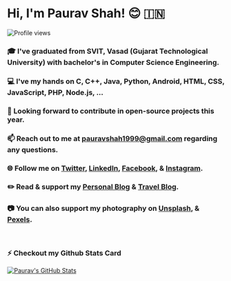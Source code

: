 # Hi, I'm Paurav Shah! 😊 🇮🇳 
![Profile views](https://komarev.com/ghpvc/?username=paurav11&color=green)

### 🎓 I've graduated from SVIT, Vasad (Gujarat Technological University) with bachelor's in Computer Science Engineering.
### 💻 I've my hands on C, C++, Java, Python, Android, HTML, CSS, JavaScript, PHP, Node.js, ...
### 🔭 Looking forward to contribute in open-source projects this year.
### 📫 Reach out to me at pauravshah1999@gmail.com regarding any questions.
### 🌐 Follow me on [Twitter](https://www.twitter.com/PauravNShah), [LinkedIn](https://www.linkedin.com/in/paurav11), [Facebook](https://www.facebook.com/paurav.shah.11), & [Instagram](https://www.instagram.com/paurav_11/).
### ✏️ Read & support my [Personal Blog](https://shahpaurav.wordpress.com) & [Travel Blog](https://ps-travelxp.blogspot.com).
### 📷 You can also support my photography on [Unsplash](https://www.unsplash.com/@pauravshah), & [Pexels](https://www.pexels.com/@paurav-shah-11921304).
<br/>

### ⚡ Checkout my Github Stats Card
    
[![Paurav's GitHub Stats](https://github-readme-stats.vercel.app/api?username=paurav11&show_icons=true&theme=dracula)](https://github.com/anuraghazra/github-readme-stats)

<!--
**paurav11/paurav11** is a ✨ _special_ ✨ repository because its `README.md` (this file) appears on your GitHub profile.

Here are some ideas to get you started:

- 🔭 I’m currently working on ...
- 🌱 I’m currently learning ...
- 👯 I’m looking to collaborate on ...
- 🤔 I’m looking for help with ...
- 💬 Ask me about ...
- 📫 How to reach me: ...
- 😄 Pronouns: ...
- ⚡ Fun fact: ...
-->
